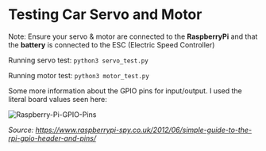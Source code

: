 # Testing Car Servo and Motor

Note: Ensure your servo & motor are connected to the **RaspberryPi** and that the **battery** is connected to the ESC (Electric Speed Controller)

Running servo test:
`python3 servo_test.py`

Running motor test:
`python3 motor_test.py`

Some more information about the GPIO pins for input/output. I used the literal board values seen here:

![Raspberry-Pi-GPIO-Pins](https://github.com/AdamSadek/Sensor-Fusion-And-Autonomous-Racing-Cars/assets/33073174/8211d3e3-9456-4ca6-a763-65758ecff550)

_Source: https://www.raspberrypi-spy.co.uk/2012/06/simple-guide-to-the-rpi-gpio-header-and-pins/_
